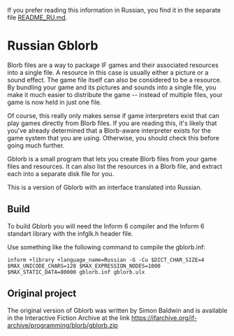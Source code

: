 If you prefer reading this information in Russian,
you find it in the separate file [README_RU.md](README_RU.md).

# Russian Gblorb

Blorb files are a way to package IF games and their associated
resources into a single file. A resource in this case is usually
either a picture or a sound effect. The game file itself can also be
considered to be a resource. By bundling your game and its pictures
and sounds into a single file, you make it much easier to distribute
the game -- instead of multiple files, your game is now held in just
one file.

Of course, this really only makes sense if game interpreters exist
that can play games directly from Blorb files. If you are reading
this, it's likely that you've already determined that a Blorb-aware
interpreter exists for the game system that you are using. Otherwise,
you should check this before going much further.

Gblorb is a small program that lets you create Blorb files from your
game files and resources. It can also list the resources in a Blorb
file, and extract each into a separate disk file for you.

This is a version of Gblorb with an interface translated into Russian.

## Build

To build Gblorb you will need the Inform 6 compiler
and the Inform 6 standart library with the infglk.h header file.

Use something like the following command to compile the gblorb.inf:

```shell
inform +library +language_name=Russian -G -Cu $DICT_CHAR_SIZE=4 $MAX_UNICODE_CHARS=128 $MAX_EXPRESSION_NODES=1000 $MAX_STATIC_DATA=80000 gblorb.inf gblorb.ulx
```

## Original project

The original version of Gblorb was written by Simon Baldwin
and is available in the Interactive Fiction Archive at the link
https://ifarchive.org/if-archive/programming/blorb/gblorb.zip
